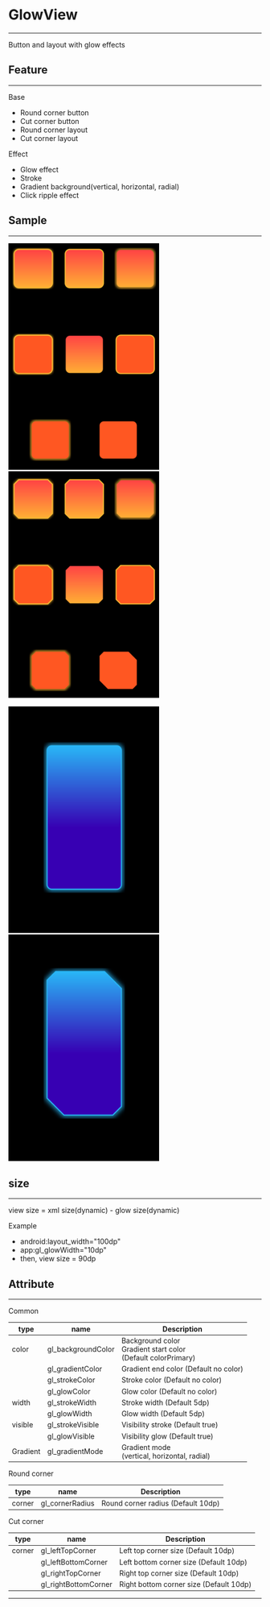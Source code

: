 # GlowView

---
Button and layout with glow effects

## Feature

---
Base

* Round corner button
* Cut corner button
* Round corner layout
* Cut corner layout

Effect

* Glow effect
* Stroke
* Gradient background(vertical, horizontal, radial)
* Click ripple effect

## Sample

---
<img src="image/sample_round_button.png" width="300px" height="450px" title="sample round button" alt="sample round button"></img>
<img src="image/sample_cut_button.png" width="300px" height="450px" title="sample round button" alt="sample round button"></img><br>

<img src="image/sample_round_layout.png" width="300px" height="450px" title="sample round button" alt="sample round button"></img>
<img src="image/sample_cut_layout.png" width="300px" height="450px" title="sample round button" alt="sample round button"></img><br>

## size

---
view size = xml size(dynamic) - glow size(dynamic)

Example
* android:layout_width="100dp"
* app:gl_glowWidth="10dp"
* then, view size = 90dp


## Attribute

---

Common

| type     | name               | Description                                                        |
|----------|--------------------|--------------------------------------------------------------------|
| color    | gl_backgroundColor | Background color<br>Gradient start color<br>(Default colorPrimary) |
|          | gl_gradientColor   | Gradient end color (Default no color)                              |
|          | gl_strokeColor     | Stroke color (Default no color)                                    |
|          | gl_glowColor       | Glow color (Default no color)                                      |
| width    | gl_strokeWidth     | Stroke width (Default 5dp)                                         |
|          | gl_glowWidth       | Glow width (Default 5dp)                                           |
| visible  | gl_strokeVisible   | Visibility stroke (Default true)                                   |
|          | gl_glowVisible     | Visibility glow (Default true)                                     |
| Gradient | gl_gradientMode    | Gradient mode<br>(vertical, horizontal, radial)                    |

Round corner

| type   | name            | Description                        |
|--------|-----------------|------------------------------------|
| corner | gl_cornerRadius | Round corner radius (Default 10dp) |


Cut corner

| type   | name                 | Description                             |
|--------|----------------------|-----------------------------------------|
| corner | gl_leftTopCorner     | Left top corner size (Default 10dp)     |
|        | gl_leftBottomCorner  | Left bottom corner size (Default 10dp)  |
|        | gl_rightTopCorner    | Right top corner size (Default 10dp)    |
|        | gl_rightBottomCorner | Right bottom corner size (Default 10dp) |


---

